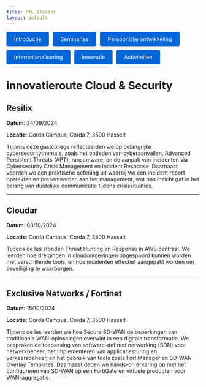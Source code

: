 ```yaml
---
title: PXL ITalent
layout: default
---
```


<p style="display: flex; flex-wrap: wrap; gap: 10px;">
  <a href="./" style="background: #0366d6; color: #fff; padding: 10px 20px; border-radius: 4px; text-decoration: none;">
    Introductie
  </a>
  <a href="./seminaries.html" style="background: #0366d6; color: #fff; padding: 10px 20px; border-radius: 4px; text-decoration: none;">
    Seminaries
  </a>
  <a href="./persoonlijke_groei.html" style="background: #0366d6; color: #fff; padding: 10px 20px; border-radius: 4px; text-decoration: none;">
    Persoonlijke ontwikkeling
  </a>
  <a href="./internationalisering.html" style="background: #0366d6; color: #fff; padding: 10px 20px; border-radius: 4px; text-decoration: none;">
    Internationalisering
  </a>
  <a href="./innovatie.html" style="background: #0366d6; color: #fff; padding: 10px 20px; border-radius: 4px; text-decoration: none;">
    Innovatie
  </a>
  <a href="./activiteiten.html" style="background: #0366d6; color: #fff; padding: 10px 20px; border-radius: 4px; text-decoration: none;">
    Activiteiten
  </a>
</p>

# innovatieroute Cloud & Security

## Resilix

**Datum**: 24/09/2024

**Locatie**: Corda Campus, Corda 7, 3500 Hasselt

Tijdens deze gastcollege reflecteerden we op belangrijke cybersecuritythema's, zoals het ontleden van cyberaanvallen, Advanced Persistent Threats (APT), ransomware, en de aanpak van incidenten via Cybersecurity Crisis Management en Incident Response. Daarnaast voerden we een praktische oefening uit waarbij we een incident report opstelden en presenteerden aan het management, wat ons inzicht gaf in het belang van duidelijke communicatie tijdens crisissituaties.

---

## Cloudar

**Datum**: 08/10/2024

**Locatie**: Corda Campus, Corda 7, 3500 Hasselt 

Tijdens de les stonden Threat Hunting en Response in AWS centraal. We leerden hoe dreigingen in cloudomgevingen opgespoord kunnen worden met verschillende tools, en hoe incidenten effectief aangepakt worden om beveiliging te waarborgen.

---

## Exclusive Networks / Fortinet

**Datum**: 15/10/2024

**Locatie**: Corda Campus, Corda 7, 3500 Hasselt 

Tijdens de les leerden we hoe Secure SD-WAN de beperkingen van traditionele WAN-oplossingen overwint in een digitale transformatie. We bespraken de toepassing van software-defined networking (SDN) voor netwerkbeheer, het implementeren van applicatiesturing en verkeersbeheer, en het gebruik van tools zoals FortiManager en SD-WAN Overlay Templates. Daarnaast deden we hands-on ervaring op met het configureren van SD-WAN op een FortiGate en virtuele producten voor WAN-aggregatie.
